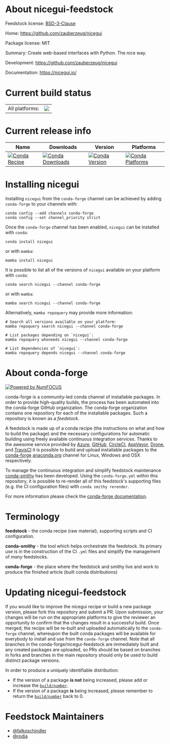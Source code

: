 About nicegui-feedstock
=======================

Feedstock license: [BSD-3-Clause](https://github.com/conda-forge/nicegui-feedstock/blob/main/LICENSE.txt)

Home: https://github.com/zauberzeug/nicegui

Package license: MIT

Summary: Create web-based interfaces with Python. The nice way.

Development: https://github.com/zauberzeug/nicegui

Documentation: https://nicegui.io/

Current build status
====================


<table><tr><td>All platforms:</td>
    <td>
      <a href="https://dev.azure.com/conda-forge/feedstock-builds/_build/latest?definitionId=19234&branchName=main">
        <img src="https://dev.azure.com/conda-forge/feedstock-builds/_apis/build/status/nicegui-feedstock?branchName=main">
      </a>
    </td>
  </tr>
</table>

Current release info
====================

| Name | Downloads | Version | Platforms |
| --- | --- | --- | --- |
| [![Conda Recipe](https://img.shields.io/badge/recipe-nicegui-green.svg)](https://anaconda.org/conda-forge/nicegui) | [![Conda Downloads](https://img.shields.io/conda/dn/conda-forge/nicegui.svg)](https://anaconda.org/conda-forge/nicegui) | [![Conda Version](https://img.shields.io/conda/vn/conda-forge/nicegui.svg)](https://anaconda.org/conda-forge/nicegui) | [![Conda Platforms](https://img.shields.io/conda/pn/conda-forge/nicegui.svg)](https://anaconda.org/conda-forge/nicegui) |

Installing nicegui
==================

Installing `nicegui` from the `conda-forge` channel can be achieved by adding `conda-forge` to your channels with:

```
conda config --add channels conda-forge
conda config --set channel_priority strict
```

Once the `conda-forge` channel has been enabled, `nicegui` can be installed with `conda`:

```
conda install nicegui
```

or with `mamba`:

```
mamba install nicegui
```

It is possible to list all of the versions of `nicegui` available on your platform with `conda`:

```
conda search nicegui --channel conda-forge
```

or with `mamba`:

```
mamba search nicegui --channel conda-forge
```

Alternatively, `mamba repoquery` may provide more information:

```
# Search all versions available on your platform:
mamba repoquery search nicegui --channel conda-forge

# List packages depending on `nicegui`:
mamba repoquery whoneeds nicegui --channel conda-forge

# List dependencies of `nicegui`:
mamba repoquery depends nicegui --channel conda-forge
```


About conda-forge
=================

[![Powered by
NumFOCUS](https://img.shields.io/badge/powered%20by-NumFOCUS-orange.svg?style=flat&colorA=E1523D&colorB=007D8A)](https://numfocus.org)

conda-forge is a community-led conda channel of installable packages.
In order to provide high-quality builds, the process has been automated into the
conda-forge GitHub organization. The conda-forge organization contains one repository
for each of the installable packages. Such a repository is known as a *feedstock*.

A feedstock is made up of a conda recipe (the instructions on what and how to build
the package) and the necessary configurations for automatic building using freely
available continuous integration services. Thanks to the awesome service provided by
[Azure](https://azure.microsoft.com/en-us/services/devops/), [GitHub](https://github.com/),
[CircleCI](https://circleci.com/), [AppVeyor](https://www.appveyor.com/),
[Drone](https://cloud.drone.io/welcome), and [TravisCI](https://travis-ci.com/)
it is possible to build and upload installable packages to the
[conda-forge](https://anaconda.org/conda-forge) [anaconda.org](https://anaconda.org/)
channel for Linux, Windows and OSX respectively.

To manage the continuous integration and simplify feedstock maintenance
[conda-smithy](https://github.com/conda-forge/conda-smithy) has been developed.
Using the ``conda-forge.yml`` within this repository, it is possible to re-render all of
this feedstock's supporting files (e.g. the CI configuration files) with ``conda smithy rerender``.

For more information please check the [conda-forge documentation](https://conda-forge.org/docs/).

Terminology
===========

**feedstock** - the conda recipe (raw material), supporting scripts and CI configuration.

**conda-smithy** - the tool which helps orchestrate the feedstock.
                   Its primary use is in the construction of the CI ``.yml`` files
                   and simplify the management of *many* feedstocks.

**conda-forge** - the place where the feedstock and smithy live and work to
                  produce the finished article (built conda distributions)


Updating nicegui-feedstock
==========================

If you would like to improve the nicegui recipe or build a new
package version, please fork this repository and submit a PR. Upon submission,
your changes will be run on the appropriate platforms to give the reviewer an
opportunity to confirm that the changes result in a successful build. Once
merged, the recipe will be re-built and uploaded automatically to the
`conda-forge` channel, whereupon the built conda packages will be available for
everybody to install and use from the `conda-forge` channel.
Note that all branches in the conda-forge/nicegui-feedstock are
immediately built and any created packages are uploaded, so PRs should be based
on branches in forks and branches in the main repository should only be used to
build distinct package versions.

In order to produce a uniquely identifiable distribution:
 * If the version of a package **is not** being increased, please add or increase
   the [``build/number``](https://docs.conda.io/projects/conda-build/en/latest/resources/define-metadata.html#build-number-and-string).
 * If the version of a package **is** being increased, please remember to return
   the [``build/number``](https://docs.conda.io/projects/conda-build/en/latest/resources/define-metadata.html#build-number-and-string)
   back to 0.

Feedstock Maintainers
=====================

* [@falkoschindler](https://github.com/falkoschindler/)
* [@rodja](https://github.com/rodja/)

